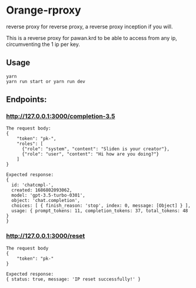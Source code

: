 # Orange-rproxy

reverse proxy for reverse proxy, a reverse proxy inception if you will. 

This is a reverse proxy for pawan.krd to be able to access from any ip, circumventing the 1 ip per key.

## Usage
```
yarn
yarn run start or yarn run dev
```
## Endpoints: 

### http://127.0.0.1:3000/completion-3.5

```
The request body:
{
    "token": "pk-",
    "roles": [
      {"role": "system", "content": "Sliden is your creator"},
      {"role": "user", "content": "Hi how are you doing?"}
    ]   
}

Expected response:
{
  id: 'chatcmpl-',
  created: 1686802093062,
  model: 'gpt-3.5-turbo-0301',
  object: 'chat.completion',
  choices: [ { finish_reason: 'stop', index: 0, message: [Object] } ],
  usage: { prompt_tokens: 11, completion_tokens: 37, total_tokens: 48 }
}
```

### http://127.0.0.1:3000/reset

```
The request body
{
    "token": "pk-"
}

Expected response:
{ status: true, message: 'IP reset successfully!' }
```
